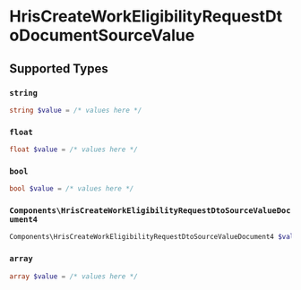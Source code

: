 # HrisCreateWorkEligibilityRequestDtoDocumentSourceValue


## Supported Types

### `string`

```php
string $value = /* values here */
```

### `float`

```php
float $value = /* values here */
```

### `bool`

```php
bool $value = /* values here */
```

### `Components\HrisCreateWorkEligibilityRequestDtoSourceValueDocument4`

```php
Components\HrisCreateWorkEligibilityRequestDtoSourceValueDocument4 $value = /* values here */
```

### `array`

```php
array $value = /* values here */
```

